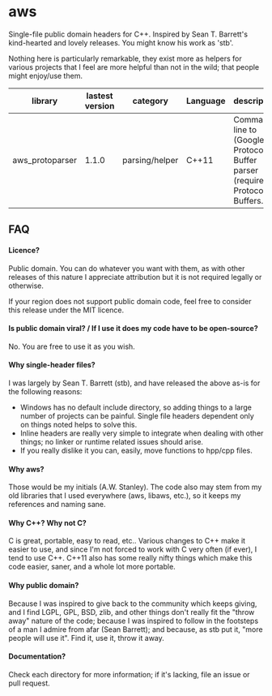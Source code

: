 aws
===


Single-file public domain headers for C++.  Inspired by Sean T. Barrett's kind-hearted and lovely releases.  You might know his work as 'stb'.

Nothing here is particularly remarkable, they exist more as helpers for various projects that I feel are more helpful than not in the wild; that people might enjoy/use them.


library         | lastest version | category       | Language   | description
----------------|-----------------|----------------|------------|----------------------------------------------------------------------------------
aws_protoparser | 1.1.0           | parsing/helper | C++11      | Command-line to (Google) Protocol Buffer parser (requires Protocol Buffers.)




FAQ
---

#### Licence?

Public domain.  You can do whatever you want with them, as with other releases of this nature I appreciate attribution but it is not required legally or otherwise.

If your region does not support public domain code, feel free to consider this release under the MIT licence.


#### Is public domain viral? / If I use it does my code have to be open-source?

No.  You are free to use it as you wish.


#### Why single-header files?

I was largely by Sean T. Barrett (stb), and have released the above as-is for the following reasons:

* Windows has no default include directory, so adding things to a large number of projects can be painful.  Single file headers dependent only on things noted helps to solve this.
* Inline headers are really very simple to integrate when dealing with other things; no linker or runtime related issues should arise.
* If you really dislike it you can, easily, move functions to hpp/cpp files.


#### Why aws?

Those would be my initials (A.W. Stanley).  The code also may stem from my old libraries that I used everywhere (aws, libaws, etc.), so it keeps my references and naming sane.


#### Why C++? Why not C?

C is great, portable, easy to read, etc..  Various changes to C++ make it easier to use, and since I'm not forced to work with C very often (if ever), I tend to use C++.  C++11 also has some really nifty things which make this code easier, saner, and a whole lot more portable.


#### Why public domain?

Because I was inspired to give back to the community which keeps giving, and I find LGPL, GPL, BSD, zlib, and other things don't really fit the "throw away" nature of the code; because I was inspired to follow in the footsteps of a man I admire from afar (Sean Barrett); and because, as stb put it, "more people will use it".  Find it, use it, throw it away.


#### Documentation?

Check each directory for more information; if it's lacking, file an issue or pull request.
